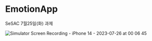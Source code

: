 # EmotionApp
SeSAC 7월25일(화) 과제

![Simulator Screen Recording - iPhone 14 - 2023-07-26 at 00 06 45](https://github.com/Jimmy-Jung/EmotionApp/assets/115251866/ebdfb8ca-5d19-44bf-9cc1-b0dbdb292a3e)
